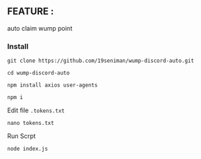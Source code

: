 ## FEATURE :

 auto claim wump point 


### Install
```
git clone https://github.com/19seniman/wump-discord-auto.git
```
```
cd wump-discord-auto
```
```
npm install axios user-agents
```
```
npm i
```
Edit file `.tokens.txt` 
```
nano tokens.txt
```
Run Scrpt
```
node index.js
```







